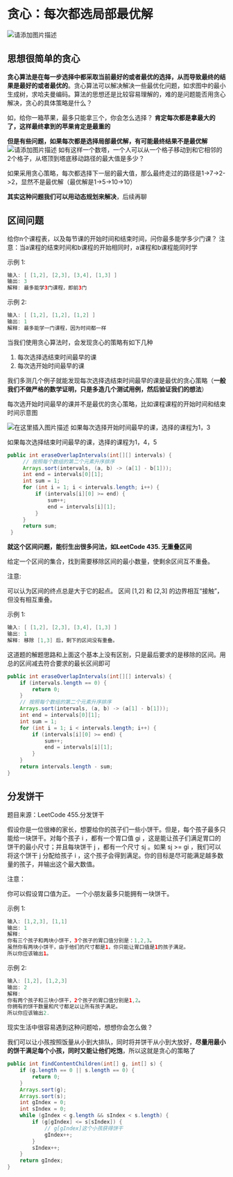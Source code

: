 # 贪心：每次都选局部最优解
![请添加图片描述](https://i-blog.csdnimg.cn/blog_migrate/b89a91cbf455e2d33d8394f6bd93411f.jpeg)
## 思想很简单的贪心
**贪心算法是在每一步选择中都采取当前最好的或者最优的选择，从而导致最终的结果是最好的或者最优的**。贪心算法可以解决解决一些最优化问题，如求图中的最小生成树，求哈夫曼编码。算法的思想还是比较容易理解的，难的是问题能否用贪心解决，贪心的具体策略是什么？

如，给你一箱苹果，最多只能拿三个，你会怎么选择？
**肯定每次都是拿最大的了，这样最终拿到的苹果肯定是最重的**

**但是有些问题，如果每次都是选择局部最优解，有可能最终结果不是最优解**
![请添加图片描述](https://i-blog.csdnimg.cn/blog_migrate/f2b04983f872e539480cd2a430af880b.png)
如有这样一个数塔，一个人可以从一个格子移动到和它相邻的2个格子，从塔顶到塔底移动路径的最大值是多少？

如果采用贪心策略，每次都选择下一层的最大值，那么最终走过的路径是1->7->2->2，显然不是最优解（最优解是1->5->10->10）

**其实这种问题我们可以用动态规划来解决**，后续再聊

## 区间问题
给你n个课程表，以及每节课的开始时间和结束时间，问你最多能学多少门课？
注意：当a课程的结束时间和b课程的开始相同时，a课程和b课程能同时学

示例 1:

```java
输入: [ [1,2], [2,3], [3,4], [1,3] ]
输出: 3
解释: 最多能学3门课程，即前3门
```

示例 2:

```java
输入: [ [1,2], [1,2], [1,2] ]
输出: 1
解释: 最多能学一门课程，因为时间都一样
```

当我们使用贪心算法时，会发现贪心的策略有如下几种
1. 每次选择选结束时间最早的课
2. 每次选开始时间最早的课

我们多测几个例子就能发现每次选择选结束时间最早的课是最优的贪心策略（**一般我们不做严格的数学证明，只是多造几个测试用例，然后验证我们的想法**）

每次选开始时间最早的课并不是最优的贪心策略，比如课程课程的开始时间和结束时间示意图

![在这里插入图片描述](https://i-blog.csdnimg.cn/blog_migrate/49d2e88e0eba583fbbf9b0da9fcdb2a9.png)
如果每次选择开始时间最早的课，选择的课程为1，3

如果每次选择结束时间最早的课，选择的课程为1，4，5


```java
public int eraseOverlapIntervals(int[][] intervals) {
     // 按照每个数组的第二个元素升序排序
     Arrays.sort(intervals, (a, b) -> (a[1] - b[1]));
     int end = intervals[0][1];
     int sum = 1;
     for (int i = 1; i < intervals.length; i++) {
         if (intervals[i][0] >= end) {
             sum++;
             end = intervals[i][1];
         }
     }
     return sum;
 }
```
**就这个区间问题，能衍生出很多问法，如LeetCode 435. 无重叠区间**

给定一个区间的集合，找到需要移除区间的最小数量，使剩余区间互不重叠。

注意:

可以认为区间的终点总是大于它的起点。
区间 [1,2] 和 [2,3] 的边界相互“接触”，但没有相互重叠。

示例 1:

```java
输入: [ [1,2], [2,3], [3,4], [1,3] ]
输出: 1
解释: 移除 [1,3] 后，剩下的区间没有重叠。
```
这道题的解题思路和上面这个基本上没有区别，只是最后要求的是移除的区间。用总的区间减去符合要求的最长区间即可

```java
public int eraseOverlapIntervals(int[][] intervals) {
    if (intervals.length == 0) {
        return 0;
    }
    // 按照每个数组的第二个元素升序排序
    Arrays.sort(intervals, (a, b) -> (a[1] - b[1]));
    int end = intervals[0][1];
    int sum = 1;
    for (int i = 1; i < intervals.length; i++) {
        if (intervals[i][0] >= end) {
            sum++;
            end = intervals[i][1];
        }
    }
    return intervals.length - sum;
}
```
## 分发饼干
题目来源：LeetCode 455.分发饼干

假设你是一位很棒的家长，想要给你的孩子们一些小饼干。但是，每个孩子最多只能给一块饼干。对每个孩子 i ，都有一个胃口值 gi ，这是能让孩子们满足胃口的饼干的最小尺寸；并且每块饼干 j ，都有一个尺寸 sj 。如果 sj >= gi ，我们可以将这个饼干 j 分配给孩子 i ，这个孩子会得到满足。你的目标是尽可能满足越多数量的孩子，并输出这个最大数值。

注意：

你可以假设胃口值为正。
一个小朋友最多只能拥有一块饼干。

示例 1:

```java
输入: [1,2,3], [1,1]
输出: 1
解释: 
你有三个孩子和两块小饼干，3个孩子的胃口值分别是：1,2,3。
虽然你有两块小饼干，由于他们的尺寸都是1，你只能让胃口值是1的孩子满足。
所以你应该输出1。
```
示例 2:

```java
输入: [1,2], [1,2,3]
输出: 2
解释: 
你有两个孩子和三块小饼干，2个孩子的胃口值分别是1,2。
你拥有的饼干数量和尺寸都足以让所有孩子满足。
所以你应该输出2.
```
现实生活中很容易遇到这种问题哈，想想你会怎么做？

我们可以让小孩按照饭量从小到大排队，同时将并饼干从小到大放好，**尽量用最小的饼干满足每个小孩，同时又能让他们吃饱**，所以这就是贪心的策略了

```java
public int findContentChildren(int[] g, int[] s) {
    if (g.length == 0 || s.length == 0) {
        return 0;
    }
    Arrays.sort(g);
    Arrays.sort(s);
    int gIndex = 0;
    int sIndex = 0;
    while (gIndex < g.length && sIndex < s.length) {
        if (g[gIndex] <= s[sIndex]) {
            // g[gIndex]这个小孩获得饼干
            gIndex++;
        }
        sIndex++;
    }
    return gIndex;
}
```
